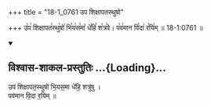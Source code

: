 +++
title = "18-1_0761 उप शिक्षापतस्थुषो"

+++
उ꣡प꣢ शिक्षापत꣣स्थु꣡षो꣢ भि꣣य꣢स꣣मा꣡ धे꣢हि꣣ श꣡त्र꣢वे। प꣡व꣢मान वि꣣दा꣢ र꣣यि꣢म् ॥ 18-1:0761 ॥

<div class="js_include" newlevelforh1="2" title="विश्वास-शाकल-प्रस्तुतिः" unfilled url="/vedAH_Rk/shAkalam/saMhitA/vishvAsa-prastutiH/09/019/06_upa_shixApatasthuSho.md">
<details open><summary><h2>विश्वास-शाकल-प्रस्तुतिः ...{Loading}...</h2></summary>


उप॑ शिक्षापत॒स्थुषो॑ भि॒यस॒मा धे॑हि॒ शत्रु॑षु ।  
पव॑मान वि॒दा र॒यिम् ॥

</details>
</div>